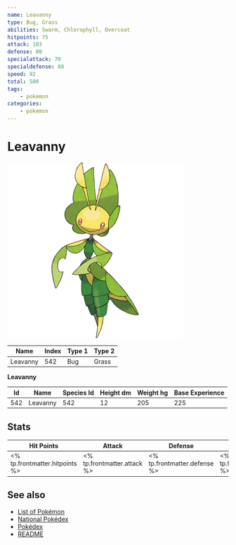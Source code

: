 ```yaml
---
name: Leavanny
type: Bug, Grass
abilities: Swarm, Chlorophyll, Overcoat
hitpoints: 75
attack: 103
defense: 80
specialattack: 70
specialdefense: 80
speed: 92
total: 500
tags:
    - pokemon
categories:
    - pokemon
---
```


# Leavanny


![Leavanny](images/542.png)

| **Name** | **Index** | **Type 1** | **Type 2** |
|----|----|----|----|
| Leavanny | 542 | Bug | Grass  |

**Leavanny** 




| **Id** | **Name** | **Species Id** | **Height dm** | **Weight hg** | **Base Experience** |
|--------|----------|----------------|------------|------------|---------------------|
| 542 | Leavanny | 542 | 12 | 205 | 225 |



## Stats

| **Hit Points** | **Attack** | **Defense** | **Special Attack** | **Special Defense** | **Speed** | **Total** |
|----------------|------------|-------------|--------------------|---------------------|-----------|-----------|
| <% tp.frontmatter.hitpoints %> | <% tp.frontmatter.attack %> | <% tp.frontmatter.defense %> | <% tp.frontmatter.specialattack %> | <% tp.frontmatter.specialdefense %> | <% tp.frontmatter.speed %> | <% tp.frontmatter.total %> |

## See also

- [List of Pokémon](../pokemon.md)
- [National Pokédex](../national_pokedex.md)
- [Pokédex](../pokedex.md)
- [README](../README.md)
